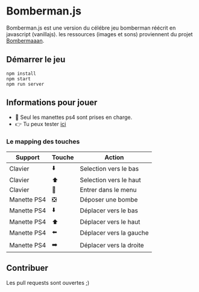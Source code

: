# Bomberman.js

Bomberman.js est une version du célébre jeu bomberman réécrit en javascript (vanillajs).
les ressources (images et sons) proviennent du projet [Bombermaaan](http://bombermaaan.sourceforge.net/).

## Démarrer le jeu


```
npm install       
npm start
npm run server
```

## Informations pour jouer
* :bell: Seul les manettes ps4 sont prises en charge.
* :point_right: Tu peux tester [ici](https://freuhlon.github.io/bomberman.js/)
### Le mapping des touches
| Support       | Touche                             | Action                  |
| ------------- | ---------------------------------- | ----------------------- |
| Clavier       | :arrow_down:                       | Selection vers le bas   |
| Clavier       | :arrow_up:                         | Selection vers le haut  |
| Clavier       | :repeat:                           | Entrer dans le menu     |
| Manette PS4   | :negative_squared_cross_mark:      | Déposer une bombe       |
| Manette PS4   | :arrow_down:                       | Déplacer vers le bas    |
| Manette PS4   | :arrow_up:                         | Déplacer vers le haut   |
| Manette PS4   | :arrow_left:                       | Déplacer vers la gauche |
| Manette PS4   | :arrow_right:                      | Déplacer vers la droite |


## Contribuer

Les pull requests sont ouvertes ;)

